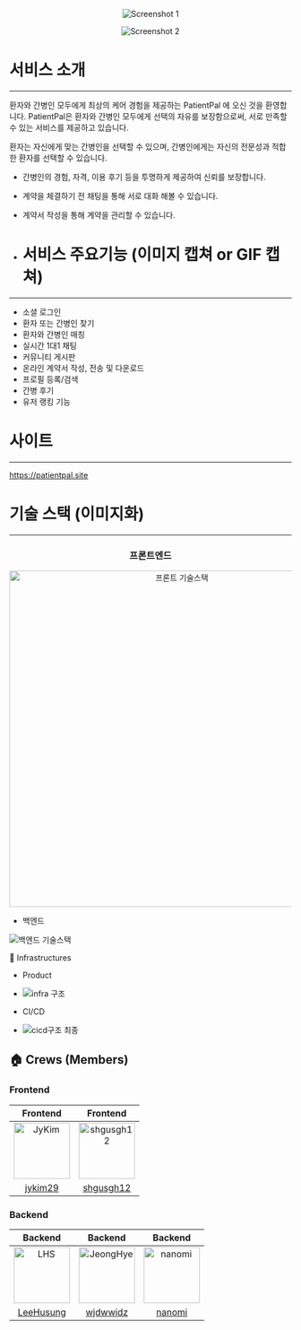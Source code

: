 <div align="center">

![Screenshot 1](https://github.com/user-attachments/assets/7a2d1122-1f1f-46a7-80a8-256dddec0ecd)

![Screenshot 2](https://github.com/user-attachments/assets/03633a05-28f9-41dd-841e-6f0ea4b8eec3)

</div>

# 서비스 소개

---

환자와 간병인 모두에게 최상의 케어 경험을 제공하는 PatientPal 에 오신 것을 환영합니다. PatientPal은 환자와 간병인 모두에게 선택의 자유를 보장함으로써, 서로 만족할 수 있는 서비스를 제공하고 있습니다.

환자는 자신에게 맞는 간병인을 선택할 수 있으며, 간병인에게는 자신의 전문성과 적합한 환자를 선택할 수 있습니다. 

- 간병인의 경험, 자격, 이용 후기 등을 투명하게 제공하여 신뢰를 보장합니다.
- 계약을 체결하기 전 채팅을 통해 서로 대화 해볼 수 있습니다.
- 계약서 작성을 통해 계약을 관리할 수 있습니다.

- # 서비스 주요기능 (이미지 캡쳐 or GIF 캡쳐)

---

- 소셜 로그인
- 환자 또는 간병인 찾기
- 환자와 간병인 매칭
- 실시간 1대1 채팅
- 커뮤니티 게시판
- 온라인 계약서 작성, 전송 및 다운로드
- 프로필 등록/검색
- 간병 후기
- 유저 랭킹 기능

# 사이트

---

https://patientpal.site


# 기술 스택 (이미지화)

---

<div align="center">

### 프론트엔드

<img src="https://github.com/user-attachments/assets/7557ee08-2ced-4386-b867-e9c575d5c4cd" alt="프론트 기술스택" width="600">

</div>

- 백엔드

![백엔드 기술스택](https://github.com/user-attachments/assets/c3928302-fcc4-4044-8e0f-39c17fe5175e)

🔌 Infrastructures

- Product
- 
  ![infra 구조](https://github.com/user-attachments/assets/e002bfcb-0c36-4247-a662-55d49202c8da)

- CI/CD
- 
  ![cicd구조 최종](https://github.com/user-attachments/assets/d0a7903a-aca4-4650-bbd7-1bba5d73b957)

  
## 🏠 Crews (Members)

### Frontend

| Frontend | Frontend |
|:--------:|:--------:|
| <img src="https://avatars.githubusercontent.com/u/132726283?v=4" width=100px alt="JyKim"/> | <img src="https://avatars.githubusercontent.com/u/84013707?v=4" width=100px alt="shgusgh12"/> |
| [jykim29](https://github.com/jykim29) | [shgusgh12](https://github.com/shgusgh12) |

### Backend

| Backend | Backend | Backend |
|:-------:|:-------:|:-------:|
| <img src="https://avatars.githubusercontent.com/u/128116509?v=4" width=100px alt="LHS"/> | <img src="https://avatars.githubusercontent.com/u/88189246?v=4" width=100px alt="JeongHye"/> | <img src="https://avatars.githubusercontent.com/u/72293953?v=4" width=100px alt="nanomi"/> |
| [LeeHusung](https://github.com/LeeHusung) | [wjdwwidz](https://github.com/wjdwwidz) | [nanomi](https://github.com/nanomi) |
